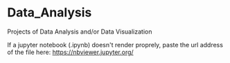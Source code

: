 # Data_Analysis
Projects of Data Analysis and/or Data Visualization

If a jupyter notebook (.ipynb) doesn't render proprely, paste the url address of the file here: <a href="https://nbviewer.jupyter.org/">https://nbviewer.jupyter.org/</a>
